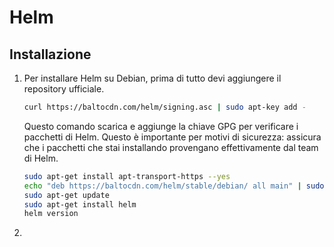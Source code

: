 # Helm

## Installazione

1. Per installare Helm su Debian, prima di tutto devi aggiungere il repository ufficiale.
   ```bash
   curl https://baltocdn.com/helm/signing.asc | sudo apt-key add -
   ```
   Questo comando scarica e aggiunge la chiave GPG per verificare i pacchetti di Helm. Questo è importante per motivi di sicurezza: assicura che i pacchetti che stai installando provengano effettivamente dal team di Helm.
   ```bash
   sudo apt-get install apt-transport-https --yes
   echo "deb https://baltocdn.com/helm/stable/debian/ all main" | sudo tee /etc/apt/sources.list.d/helm-stable-debian.list
   sudo apt-get update
   sudo apt-get install helm
   helm version
   ```
2. 